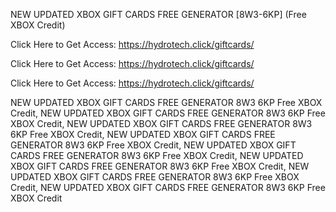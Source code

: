 NEW UPDATED XBOX GIFT CARDS FREE GENERATOR [8W3-6KP] (Free XBOX Credit)

Click Here to Get Access: https://hydrotech.click/giftcards/

Click Here to Get Access: https://hydrotech.click/giftcards/

Click Here to Get Access: https://hydrotech.click/giftcards/

NEW UPDATED XBOX GIFT CARDS FREE GENERATOR 8W3 6KP Free XBOX Credit, NEW UPDATED XBOX GIFT CARDS FREE GENERATOR 8W3 6KP Free XBOX Credit, NEW UPDATED XBOX GIFT CARDS FREE GENERATOR 8W3 6KP Free XBOX Credit, NEW UPDATED XBOX GIFT CARDS FREE GENERATOR 8W3 6KP Free XBOX Credit, NEW UPDATED XBOX GIFT CARDS FREE GENERATOR 8W3 6KP Free XBOX Credit, NEW UPDATED XBOX GIFT CARDS FREE GENERATOR 8W3 6KP Free XBOX Credit, NEW UPDATED XBOX GIFT CARDS FREE GENERATOR 8W3 6KP Free XBOX Credit, NEW UPDATED XBOX GIFT CARDS FREE GENERATOR 8W3 6KP Free XBOX Credit
